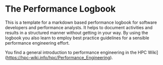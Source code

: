 # The Performance Logbook

This is a template for a markdown based performance logbook for software developers and performance analysts. It helps to document activities and results in a structured manner without getting in your way. By using the logbook you also learn to employ best practice guidelines for a sensible performance engineering effort.

You find a general introduction to performance engineering in the HPC Wiki](https://hpc-wiki.info/hpc/Performance_Engineering).
